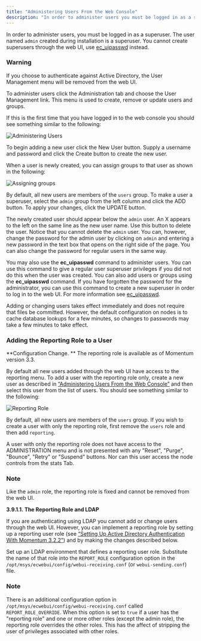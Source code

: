 ```yaml
---
title: "Administering Users From the Web Console"
description: "In order to administer users you must be logged in as a superuser The user named admin created during installation is a superuser You cannot create superusers through the web UI use ec uipasswd instead If you choose to authenticate against Active Directory the User Management menu will be removed..."
---
```


<a name="idp2030400"></a> 

In order to administer users, you must be logged in as a superuser. The user named `admin` created during installation is a superuser. You cannot create superusers through the web UI, use [ec_uipasswd](/momentum/3/3-reference/executable-ec-uipasswd) instead.

### Warning

If you choose to authenticate against Active Directory, the User Management menu will be removed from the web UI.

To administer users click the Administration tab and choose the User Management link. This menu is used to create, remove or update users and groups.

If this is the first time that you have logged in to the web console you should see something similar to the following:

<a name="figure_users"></a> 


![Administering Users](images/web3/users.png)

To begin adding a new user click the New User button. Supply a username and password and click the Create button to create the new user.

When a user is newly created, you can assign groups to that user as shown in the following:

<a name="figure_groups"></a> 


![Assigning groups](images/web3/assign_groups.png)

By default, all new users are members of the `users` group. To make a user a superuser, select the `admin` group from the left column and click the ADD button. To apply your changes, click the UPDATE button.

The newly created user should appear below the `admin` user. An X appears to the left on the same line as the new user name. Use this button to delete the user. Notice that you cannot delete the `admin` user. You can, however, change the password for the admin user by clicking on `admin` and entering a new password in the text box that opens on the right side of the page. You can also change the password for regular users in the same way.

You may also use the **ec_uipasswd** command to administer users. You can use this command to give a regular user superuser privileges if you did not do this when the user was created. You can also add users or groups using the **ec_uipasswd** command. If you have forgotten the password for the administrator, you can use this command to create a new superuser in order to log in to the web UI. For more information see [ec_uipasswd](/momentum/3/3-reference/executable-ec-uipasswd).

Adding or changing users takes effect immediately and does not require that files be committed. However, the default configuration on nodes is to cache database lookups for a few minutes, so changes to passwords may take a few minutes to take effect.

### <a name="web3.reporting.role.creating"></a> Adding the Reporting Role to a User

**Configuration Change. ** The reporting role is available as of Momentum version 3.3.

By default all new users added through the web UI have access to the reporting menu. To add a user with the reporting role only, create a new user as described in [“Administering Users From the Web Console”](/momentum/3/3-reference/web-3-users) and then select this user from the list of users. You should see something similar to the following:

<a name="figure_reporting_role"></a> 


![Reporting Role](images/web3/reporting_role.png)

By default, all new users are members of the `users` group. If you wish to create a user with only the reporting role, first remove the `users` role and then add `reporting`.

A user with only the reporting role does not have access to the ADMINISTRATION menu and is not presented with any "Reset", "Purge", "Bounce", "Retry" or "Suspend" buttons. Nor can this user access the node controls from the stats Tab.

### Note

Like the `admin` role, the reporting role is fixed and cannot be removed from the web UI.

**<a name="web3.reporting.role.ldap"></a> 3.9.1.1. The Reporting Role and LDAP**

If you are authenticating using LDAP you cannot add or change users through the web UI. However, you can implement a reporting role by setting up a reporting user role (see [“Setting Up Active Directory Authentication With Momentum 3.2.2”](/momentum/3/3-reference/conf-ldaps)) and by making the changes described below.

Set up an LDAP environment that defines a reporting user role. Substitute the name of that role into the `REPORT_ROLE` configuration option in the `/opt/msys/ecwebui/config/webui-receiving.conf` (or `webui-sending.conf`) file.

### Note

There is an additional configuration option in `/opt/msys/ecwebui/config/webui-receiving.conf` called `REPORT_ROLE_OVERRIDE`. When this option is set to `true` if a user has the "reporting role" and one or more other roles (except the admin role), the reporting role overrides the other roles. This has the affect of stripping the user of privileges associated with other roles.